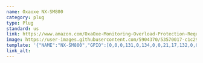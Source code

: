```yaml
---
name: Oxaoxe NX-SM800
category: plug
type: Plug
standard: us
link: https://www.amazon.com/OxaOxe-Monitoring-Overload-Protection-Required/dp/B07G2NQMGX
image: https://user-images.githubusercontent.com/5904370/53570017-c1c29000-3b65-11e9-9c41-4d8fcf2d2352.png
template: '{"NAME":"NX-SM800","GPIO":[0,0,0,131,0,134,0,0,21,17,132,0,0],"FLAG":0,"BASE":45}' 
link_alt: 
---
```










